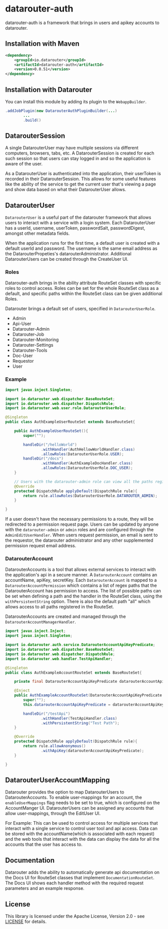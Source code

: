 # datarouter-auth

datarouter-auth is a framework that brings in users and apikey accounts to datarouter.

## Installation with Maven

```xml
<dependency>
	<groupId>io.datarouter</groupId>
	<artifactId>datarouter-auth</artifactId>
	<version>0.0.51</version>
</dependency>
```

## Installation with Datarouter

You can install this module by adding its plugin to the `WebappBuilder`.

```java
.addJobPlugin(new DatarouterAuthPluginBuilder(...)
		...
		.build()
```

## DatarouterSession

A single DatarouterUser may have multiple sessions via different computers, browsers, tabs, etc.  A DatarouterSession
 is created for each such session so that users can stay logged in and so the application is aware of the user.

As a DatarouterUser is authenticated into the application, their userToken is recorded in their DatarouterSession.
This allows for some useful features like the ability of the service to get the current user that's viewing a page
 and show data based on what their DatarouterUser allows.  


## DatarouterUser

`DatarouterUser` is a useful part of the datarouter framework that allows users to interact with a service with a login
 system.  Each DatarouterUser has a userId, username, userToken, passwordSalt, passwordDigest, amongst other metadata
 fields. 

When the application runs for the first time, a default user is created with a default userId and password.  The
 username is the same email address as the DatarouterPropeties's datarouterAdministrator. Additional DatarouterUsers
 can be created through the CreateUser UI.

### Roles

Datarouter-auth brings in the ability attribute RouteSet classes with specific roles to control access.  Roles can be
 set for the whole RouteSet class as a default, and specific paths within the RouteSet class can be given additional
 Roles. 

Datarouter brings a default set of users, specified in `DatarouterUserRole`.
- Admin
- Api-User
- Datarouter-Admin
- Datarouter-Job
- Datarouter-Monitoring
- Datarouter-Settings
- Datarouter-Tools
- Doc-User
- Requestor
- User

### Example

```java
import javax.inject.Singleton;

import io.datarouter.web.dispatcher.BaseRouteSet;
import io.datarouter.web.dispatcher.DispatchRule;
import io.datarouter.web.user.role.DatarouterUserRole;

@Singleton
public class AuthExampleUserRouteSet extends BaseRouteSet{

	public AuthExampleUserRouteSet(){
		super("");

		handleDir("/helloWorld")
				.withHandler(AuthHellowWorldHandler.class)
				.allowRoles(DatarouterUserRole.USER);
		handleDir("/docs")
				.withHandler(AuthExampleDocHandler.class)
				.allowRoles(DatarouterUserRole.DOC_USER);
	}

	// Users with the datarouter-admin role can view all the paths registered in this RouteSet
	@Override
	protected DispatchRule applyDefault(DispatchRule rule){
		return rule.allowRoles(DatarouterUserRole.DATAROUTER_ADMIN);
	}

}
```

If a user doesn't have the necessary permissions to a route, they will be redirected to a permission request page.
Users can be updated by anyone with the `datarouter-admin` or `admin` roles and are configured through the
 `AdminEditUserHandler`. When users request permission, an email is sent to the requestor, the datarouter administrator
 and any other supplemented permission request email address. 


### DatarouterAccount

DatarouterAccounts is a tool that allows external services to interact with the application's api in a secure manner.
 A `DatarouterAccount` contains an accountName, apiKey, secretKey.  Each `DatarouterAccount` is mapped to a
 `DatarouterAccountPermission` which contains a list of regex paths that the DatarouterAccount has permission to access.
 The list of possible paths can be set when defining a path and the handler in the RouteSet class, using the
 `withPersistentString` option.  There is also the default path "all" which allows access to all paths registered in
 the RouteSet. 

DatarouterAccounts are created and managed through the `DatarouterAccountManagerHandler`.

```java
import javax.inject.Inject;
import javax.inject.Singleton;

import io.datarouter.auth.service.DatarouterAccountApiKeyPredicate;
import io.datarouter.web.dispatcher.BaseRouteSet;
import io.datarouter.web.dispatcher.DispatchRule;
import io.datarouter.web.handler.TestApiHandler;

@Singleton
public class AuthExampleAccountRouteSet extends BaseRouteSet{

	private final DatarouterAccountApiKeyPredicate datarouterAccountApiKeyPredicate;

	@Inject
	public AuthExampleAccountRouteSet(DatarouterAccountApiKeyPredicate datarouterAccountApiKeyPredicate){
		super("");
		this.datarouterAccountApiKeyPredicate = datarouterAccountApiKeyPredicate;

		handleDir("/testApi")
				.withHandler(TestApiHandler.class)
				.withPersistentString("Test Path");
	}

	@Override
	protected DispatchRule applyDefault(DispatchRule rule){
		return rule.allowAnonymous()
				.withApiKey(datarouterAccountApiKeyPredicate);
	}

}
```

## DatarouterUserAccountMapping
Datarouter provides the option to map DatarouterUsers to DatarouterAccounts. To enable user-mappings for an account,
 the `enableUserMappings` flag needs to be set to true, which is configured on the AccountManger UI. DatarouterUsers
 can be assigned any accounts that allow user-mappings, through the EditUser UI.

For Example:
This can be used to control access for multiple services that interact with a single service to control user tool and
 api access.  Data can be stored with the accountName(which is associated with each request) and the web tools that
 interact with the data can display the data for all the accounts that the user has access to.


## Documentation
Datarouter adds the ability to automatically generate api documentation on the Docs UI for RouteSet classes that
 implement `DocumentationRouteSet`.  The Docs UI shows each handler method with the required request parameters and
 an example response.


## License

This library is licensed under the Apache License, Version 2.0 - see [LICENSE](../LICENSE) for details.
